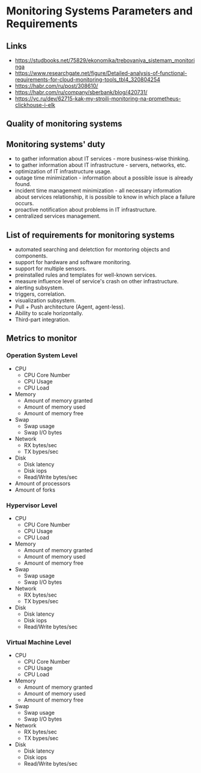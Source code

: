 # Monitoring Systems Parameters and Requirements

## Links

- https://studbooks.net/75829/ekonomika/trebovaniya_sistemam_monitoringa
- https://www.researchgate.net/figure/Detailed-analysis-of-functional-requirements-for-cloud-monitoring-tools_tbl4_320804254
- https://habr.com/ru/post/308610/
- https://habr.com/ru/company/sberbank/blog/420731/
- https://vc.ru/dev/62715-kak-my-stroili-monitoring-na-prometheus-clickhouse-i-elk

## Quality of monitoring systems


## Monitoring systems' duty

- to gather information about IT services - more business-wise thinking.
- to gather information about IT infrastructure - servers, networks, etc.
- optimization of IT infrastructure usage.
- outage time minimization - information about a possible issue is already found.
- incident time management minimization - all necessary information about services relationship, it is possible to know in which place a failure occurs.
- proactive notification about problems in IT infrastructure.
- centralized services management.

## List of requirements for monitoring systems

- automated searching and deletction for montoring objects and components.
- support for hardware and software monitoring.
- support for multiple sensors.
- preinstalled rules and templates for well-known services.
- measure influence level of service's crash on other infrastructure.
- alerting subsystem.
- triggers, correlation.
- visualization subsystem.
- Pull + Push architecture (Agent, agent-less).
- Ability to scale horizontally.
- Third-part integration.


## Metrics to monitor

### Operation System Level

- CPU
  - CPU Core Number
  - CPU Usage
  - CPU Load
- Memory 
  - Amount of memory granted
  - Amount of memory used
  - Amount of memory free
- Swap
  - Swap usage
  - Swap I/O bytes
- Network
  - RX bytes/sec
  - TX bypes/sec
- Disk
  - Disk latency
  - Disk iops
  - Read/Write bytes/sec
- Amount of processors
- Amount of forks

### Hypervisor Level

- CPU
  - CPU Core Number
  - CPU Usage
  - CPU Load
- Memory 
  - Amount of memory granted
  - Amount of memory used
  - Amount of memory free
- Swap
  - Swap usage
  - Swap I/O bytes
- Network
  - RX bytes/sec
  - TX bypes/sec
- Disk
  - Disk latency
  - Disk iops
  - Read/Write bytes/sec

### Virtual Machine Level

- CPU
  - CPU Core Number
  - CPU Usage
  - CPU Load
- Memory 
  - Amount of memory granted
  - Amount of memory used
  - Amount of memory free
- Swap
  - Swap usage
  - Swap I/O bytes
- Network
  - RX bytes/sec
  - TX bypes/sec
- Disk
  - Disk latency
  - Disk iops
  - Read/Write bytes/sec